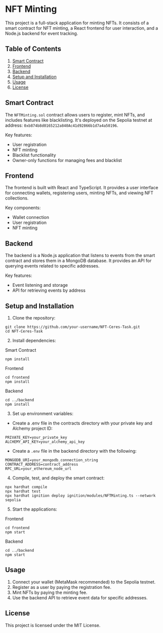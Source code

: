 # NFT Minting 

This project is a full-stack application for minting NFTs. It consists of a smart contract for NFT minting, a React frontend for user interaction, and a Node.js backend for event tracking.

## Table of Contents

1. [Smart Contract](#smart-contract)
2. [Frontend](#frontend)
3. [Backend](#backend)
4. [Setup and Installation](#setup-and-installation)
5. [Usage](#usage)
6. [License](#license)

## Smart Contract

The `NFTMinting.sol` contract allows users to register, mint NFTs, and includes features like blacklisting. It's deployed on the Sepolia testnet at address: `0xb874b8d0165212a840Ac41d92866b1d7a4a50196`.

Key features:

- User registration
- NFT minting
- Blacklist functionality
- Owner-only functions for managing fees and blacklist

## Frontend

The frontend is built with React and TypeScript. It provides a user interface for connecting wallets, registering users, minting NFTs, and viewing NFT collections.

Key components:

- Wallet connection
- User registration
- NFT minting

## Backend

The backend is a Node.js application that listens to events from the smart contract and stores them in a MongoDB database. It provides an API for querying events related to specific addresses.

Key features:

- Event listening and storage
- API for retrieving events by address

## Setup and Installation

1. Clone the repository:

```
git clone https://github.com/your-username/NFT-Ceres-Task.git
cd NFT-Ceres-Task
```

2. Install dependencies:

Smart Contract
```
npm install
```

Frontend

```
cd frontend
npm install
```

Backend

```
cd ../backend
npm install
```

3. Set up environment variables:

- Create a .env file in the contracts directory with your private key and Alchemy project ID:
```
PRIVATE_KEY=your_private_key
ALCHEMY_API_KEY=your_alchemy_api_key
```

- Create a `.env` file in the backend directory with the following:

```
MONGODB_URI=your_mongodb_connection_string
CONTRACT_ADDRESS=contract_address
RPC_URL=your_ethereum_node_url
```
4. Compile, test, and deploy the smart contract:
```
npx hardhat compile
npx hardhat test
npx hardhat ignition deploy ignition/modules/NFTMinting.ts --network sepolia
```

5. Start the applications:

Frontend

```
cd frontend
npm start
```

Backend

```
cd ../backend
npm start
```

## Usage

1. Connect your wallet (MetaMask recommended) to the Sepolia testnet.
2. Register as a user by paying the registration fee.
3. Mint NFTs by paying the minting fee.
4. Use the backend API to retrieve event data for specific addresses.

## License

This project is licensed under the MIT License.
